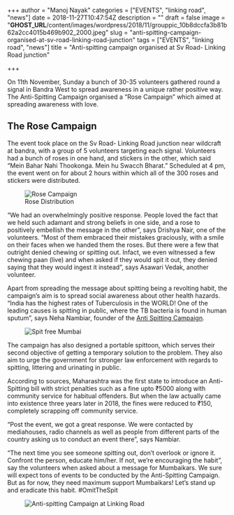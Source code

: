 +++
author = "Manoj Nayak"
categories = ["EVENTS", "linking road", "news"]
date = 2018-11-27T10:47:54Z
description = ""
draft = false
image = "__GHOST_URL__/content/images/wordpress/2018/11/grouppic_10b8dccfa3b81b62a2cc4015b469b902_2000.jpeg"
slug = "anti-spitting-campaign-organised-at-sv-road-linking-road-junction"
tags = ["EVENTS", "linking road", "news"]
title = "Anti-spitting campaign organised at Sv Road- Linking Road junction"

+++


<p>On 11th November, Sunday a bunch of 30-35 volunteers gathered round a signal in Bandra West to spread awareness in a unique rather positive way. The Anti-Spitting Campaign organised a “Rose Campaign” which aimed at spreading awareness with love. </p>
<h2>The Rose Campaign</h2>
<p>The event took place on the Sv Road- Linking Road junction near wildcraft at bandra, with a group of 5 volunteers targeting each signal. Volunteers had a bunch of roses in one hand, and stickers in the other, which said “Mein Bahar Nahi Thookonga. Mein hu Swacch Bharat.” Scheduled at 4 pm, the event went on for about 2 hours within which all of the 300 roses and stickers were distributed. </p>
<figure class="image regular"><picture style=""><source srcset="https://d2ijz6o5xay1xq.cloudfront.net/account_4266/WhatsAppImage2018-11-26at11_01_39PM_61f4b2f9545ab64695e5c7b7228112ef_800.jpeg 1x" media="(max-width: 768px)" /><source srcset="https://d2ijz6o5xay1xq.cloudfront.net/account_4266/WhatsAppImage2018-11-26at11_01_39PM_61f4b2f9545ab64695e5c7b7228112ef_800.jpeg 1x" media="(min-width: 769px)" /><img style="" alt="Rose Campaign" src="https://i0.wp.com/d2ijz6o5xay1xq.cloudfront.net/account_4266/WhatsAppImage2018-11-26at11_01_39PM_61f4b2f9545ab64695e5c7b7228112ef_800.jpeg?w=850&#038;ssl=1" data-recalc-dims="1" /></picture><figcaption>Rose Distribution</figcaption></figure>
<p>“We had an overwhelmingly positive response. People loved the fact that we held such adamant and strong beliefs in one side, and a rose to positively embellish the message in the other”, says Drishya Nair, one of the volunteers. “Most of them embraced their mistakes graciously, with a smile on their faces when we handed them the roses. But there were a few that outright denied chewing or spitting out. Infact, we even witnessed a few chewing paan (live)  and when asked if they would spit it out, they denied saying that they would ingest it instead”, says Asawari Vedak, another volunteer. </p>
<p>Apart from spreading the message about spitting being a revolting habit, the campaign’s aim is to spread social awareness about other health hazards. “India has the highest rates of Tuberculosis in the WORLD! One of the leading causes is spitting in public, where the TB bacteria is found in human sputum”, says Neha Nambiar, founder of the <a target="_blank"  href="https://www.instagram.com/theantispitting/">Anti Spitting Campaign</a>. </p>
<figure class="image regular"><picture style=""><source srcset="https://d2ijz6o5xay1xq.cloudfront.net/account_4266/WhatsAppImage2018-11-26at11_01_43PM_d66c7d58d5b8adb1ffe01fbf7b7e23ff_800.jpeg 1x" media="(max-width: 768px)" /><source srcset="https://d2ijz6o5xay1xq.cloudfront.net/account_4266/WhatsAppImage2018-11-26at11_01_43PM_d66c7d58d5b8adb1ffe01fbf7b7e23ff_800.jpeg 1x" media="(min-width: 769px)" /><img style="" alt="Spit free Mumbai" src="https://i1.wp.com/d2ijz6o5xay1xq.cloudfront.net/account_4266/WhatsAppImage2018-11-26at11_01_43PM_d66c7d58d5b8adb1ffe01fbf7b7e23ff_800.jpeg?w=850&#038;ssl=1" data-recalc-dims="1" /></picture></figure>
<p>The campaign has also designed a portable spittoon, which serves their second objective of getting a temporary solution to the problem. They also aim to urge the government for stronger law enforcement with regards to spitting, littering and urinating in public. </p>
<p>According to sources, Maharashtra was the first state to introduce an Anti-Spitting bill with strict penalties such as a fine upto ₹5000 along with community service for habitual offenders. But when the law actually came into existence three years later in 2018, the fines were reduced to ₹150, completely scrapping off community service. </p>
<p>“Post the event, we got a great response. We were contacted by mediahouses, radio channels as well as people from different parts of the country asking us to conduct an event there”, says Nambiar. </p>
<p>“The next time you see someone spitting out, don’t overlook or ignore it. Confront the person, educate him/her. If not, we’re encouraging the habit”, say the volunteers when asked about a message for Mumbaikars. We sure will expect tons of events to be conducted by the Anti-Spitting Campaign. But as for now, they need maximum support Mumbaikars! Let’s stand up and eradicate this habit. #OmitTheSpit</p>
<figure class="image regular"><picture style=""><source srcset="https://d2ijz6o5xay1xq.cloudfront.net/account_4266/WhatsAppImage2018-11-26at11_01_41PM_eb86d207cd5d7930479c940b4fe08507_800.jpeg 1x" media="(max-width: 768px)" /><source srcset="https://d2ijz6o5xay1xq.cloudfront.net/account_4266/WhatsAppImage2018-11-26at11_01_41PM_eb86d207cd5d7930479c940b4fe08507_800.jpeg 1x" media="(min-width: 769px)" /><img style="" alt="Anti-spitting Campaign at Linking Road" src="https://i2.wp.com/d2ijz6o5xay1xq.cloudfront.net/account_4266/WhatsAppImage2018-11-26at11_01_41PM_eb86d207cd5d7930479c940b4fe08507_800.jpeg?w=850&#038;ssl=1" data-recalc-dims="1" /></picture></figure>
<p><!-- strchf script --><script>        if(window.strchfSettings === undefined) window.strchfSettings = {};    window.strchfSettings.stats = {url: "https://urban-wiz.storychief.io/anti-spitting-campaign-organised-at-sv-road-linking-road-junction?id=1236774855&type=2",title: "Anti-spitting campaign organised at Sv Road- Linking Road junction",id: "5898643e-cb57-4197-adf1-22d855b8bf1d"};            (function(d, s, id) {      var js, sjs = d.getElementsByTagName(s)[0];      if (d.getElementById(id)) {window.strchf.update(); return;}      js = d.createElement(s); js.id = id;      js.src = "https://d37oebn0w9ir6a.cloudfront.net/scripts/v0/strchf.js";      js.async = true;      sjs.parentNode.insertBefore(js, sjs);    }(document, 'script', 'storychief-jssdk'))    </script><!-- End strchf script --></p>



